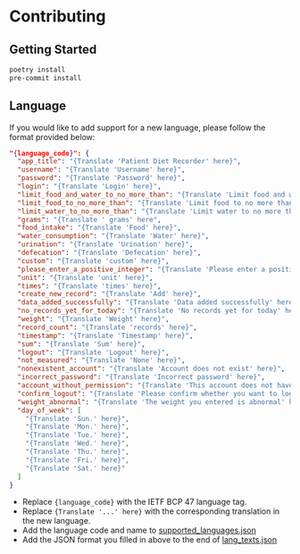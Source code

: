 # Contributing

## Getting Started

```bash
poetry install
pre-commit install
```

## Language

If you would like to add support for a new language, please follow the format
provided below:

```json
"{language_code}": {
  "app_title": "{Translate 'Patient Diet Recorder' here}",
  "username": "{Translate 'Username' here}",
  "password": "{Translate 'Password' here}",
  "login": "{Translate 'Login' here}",
  "limit_food_and_water_to_no_more_than": "{Translate 'Limit food and water to no more than ' here",
  "limit_food_to_no_more_than": "{Translate 'Limit food to no more than ' here",
  "limit_water_to_no_more_than": "{Translate 'Limit water to no more than ' here",
  "grams": "{Translate ' grams' here",
  "food_intake": "{Translate 'Food' here}",
  "water_consumption": "{Translate 'Water' here}",
  "urination": "{Translate 'Urination' here}",
  "defecation": "{Translate 'Defecation' here}",
  "custom": "{Translate 'custom' here}",
  "please_enter_a_positive_integer": "{Translate 'Please enter a positive integer' here}",
  "unit": "{Translate 'unit' here}",
  "times": "{Translate 'times' here}",
  "create_new_record": "{Translate 'Add' here}",
  "data_added_successfully": "{Translate 'Data added successfully' here}",
  "no_records_yet_for_today": "{Translate 'No records yet for today' here}",
  "weight": "{Translate 'Weight' here}",
  "record_count": "{Translate 'records' here}",
  "timestamp": "{Translate 'Timestamp' here}",
  "sum": "{Translate 'Sum' here}",
  "logout": "{Translate 'Logout' here}",
  "not_measured": "{Translate 'None' here}",
  "nonexistent_account": "{Translate 'Account does not exist' here}",
  "incorrect_password": "{Translate 'Incorrect password' here}",
  "account_without_permission": "{Translate 'This account does not have permission to use this page' here}",
  "confirm_logout": "{Translate 'Please confirm whether you want to log out' here}",
  "weight_abnormal": "{Translate 'The weight you entered is abnormal' here}",
  "day_of_week": [
    "{Translate 'Sun.' here}",
    "{Translate 'Mon.' here}",
    "{Translate 'Tue.' here}",
    "{Translate 'Wed.' here}",
    "{Translate 'Thu.' here}",
    "{Translate 'Fri.' here}",
    "{Translate 'Sat.' here}"
  ]
}
```

- Replace `{language_code}` with the IETF BCP 47 language tag.
- Replace `{Translate '...' here}` with the corresponding translation in the new
  language.
- Add the language code and name to
  [supported_languages.json](https://github.com/LifeAdventurer/patient-intake-output-recorder/blob/main/patient/supported_languages.json)
- Add the JSON format you filled in above to the end of
  [lang_texts.json](https://github.com/LifeAdventurer/patient-intake-output-recorder/blob/main/patient/lang_texts.json)
